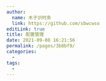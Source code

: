 ```yaml
---
author: 
  name: 木子识时务
  link: https://github.com/sbwcwso
editLink: true
title: 配置管理
date: 2021-09-08 16:21:56
permalink: /pages/3b8bf9/
categories: 
  - 
tags: 
  - 
---
```

